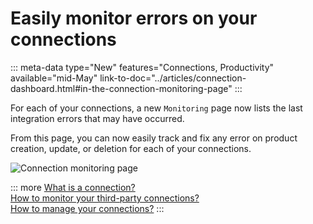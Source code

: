 # Easily monitor errors on your connections 
::: meta-data type="New" features="Connections, Productivity" available="mid-May" link-to-doc="../articles/connection-dashboard.html#in-the-connection-monitoring-page"
:::

For each of your connections, a new `Monitoring` page now lists the last integration errors that may have occurred.

From this page, you can now easily track and fix any error on product creation, update, or deletion for each of your connections. 

![Connection monitoring page](../img/new-connection-monitoring-page.png)

::: more
[What is a connection?](../articles/what-is-a-connection.html)   
[How to monitor your third-party connections?](../articles/connection-dashboard.html)  
[How to manage your connections?](../articles/manage-your-connections.html) 
:::
